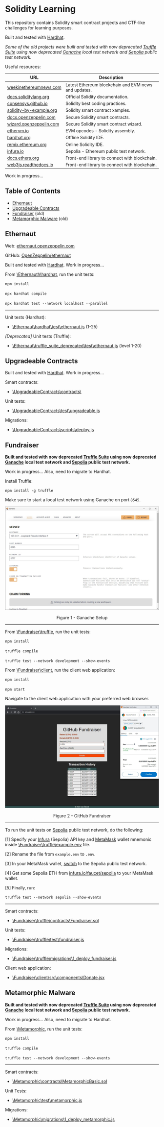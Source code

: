 # Solidity Learning

This repository contains Solidity smart contract projects and CTF-like challenges for learning purposes.

Built and tested with [Hardhat](https://hardhat.org).

_Some of the old projects were built and tested with now deprecated [Truffle Suite](https://trufflesuite.com) using now deprecated [Ganache](https://trufflesuite.com/ganache) local test network and [Sepolia](https://www.infura.io) public test network._

Useful resources:

| URL | Description |
| --- | --- |
| [weekinethereumnews.com](https://weekinethereumnews.com) | Latest Ethereum blockchain and EVM news and updates. |
| [docs.soliditylang.org](https://docs.soliditylang.org/en/latest) | Official Solidity documentation. |
| [consensys.github.io](https://consensys.github.io/smart-contract-best-practices) | Solidity best coding practices. |
| [solidity-by-example.org](https://solidity-by-example.org) | Solidity smart contract xamples. |
| [docs.openzeppelin.com](https://docs.openzeppelin.com) | Secure Solidity smart contracts. |
| [wizard.openzeppelin.com](https://wizard.openzeppelin.com) | Secure Solidity smart contract wizard. |
| [ethervm.io](https://ethervm.io) | EVM opcodes - Solidity assembly. |
| [hardhat.org](https://hardhat.org/docs) | Offline Solidity IDE. |
| [remix.ethereum.org](https://remix.ethereum.org) | Online Solidity IDE. |
| [infura.io](https://www.infura.io/faucet/sepolia) | Sepolia - Ethereum public test network. |
| [docs.ethers.org](https://docs.ethers.org) | Front-end library to connect with blockchain. |
| [web3js.readthedocs.io](https://web3js.readthedocs.io) | Front-end library to connect with blockchain. |

Work in progress...

## Table of Contents

* [Ethernaut](#ethernaut)
* [Upgradeable Contracts](#upgradeable-contracts)
* [Fundraiser](#fundraiser) (old)
* [Metamorphic Malware](#metamorphic-malware) (old)

## Ethernaut

Web: [ethernaut.openzeppelin.com](https://ethernaut.openzeppelin.com)

GitHub: [OpenZeppelin/ethernaut](https://github.com/OpenZeppelin/ethernaut)

Built and tested with [Hardhat](https://hardhat.org). Work in progress...

From [\\Ethernauth\\hardhat](https://github.com/ivan-sincek/solidity-learning/blob/main/Ethernaut/hardhat), run the unit tests:

```fundamental
npm install

npx hardhat compile

npx hardhat test --network localhost --parallel
```

---

Unit tests (Hardhat):

* [\\Ethernaut\\hardhat\\test\\ethernaut.js](https://github.com/ivan-sincek/solidity-learning/blob/main/Ethernaut/hardhat/test/ethernaut.js) (1-25)

_\[Deprecated\]_ Unit tests (Truffle):

* [\\Ethernaut\\truffle_suite_deprecated\\test\\ethernaut.js](https://github.com/ivan-sincek/solidity-learning/blob/main/Ethernaut/truffle_suite_deprecated/test/ethernaut.js) (level 1-20)

## Upgradeable Contracts

Built and tested with [Hardhat](https://hardhat.org). Work in progress...

Smart contracts:

* [\\UpgradeableContracts\\contracts\\](https://github.com/ivan-sincek/solidity-learning/tree/main/UpgradeableContracts/contracts)

Unit tests:

* [\\UpgradeableContracts\\test\\upgradeable.js](https://github.com/ivan-sincek/solidity-learning/blob/main/UpgradeableContracts/test/upgradeable.js)

Migrations:

* [\\UpgradeableContracts\\scripts\\deploy.js](https://github.com/ivan-sincek/solidity-learning/blob/main/UpgradeableContracts/scripts/deploy.js)

## Fundraiser

__Built and tested with now deprecated [Truffle Suite](https://trufflesuite.com) using now deprecated [Ganache](https://trufflesuite.com/ganache) local test network and [Sepolia](https://www.infura.io) public test network.__

Work in progress... Also, need to migrate to Hardhat.

Install Truffle:

```fundamental
npm install -g truffle
```

Make sure to start a local test network using Ganache on port `8545`.

<p align="center"><img src="https://github.com/ivan-sincek/solidity-learning/blob/main/img/ganache_setup.jpg" alt="Ganache Setup"></p>

<p align="center">Figure 1 - Ganache Setup</p>

---

From [\\Fundraiser\\truffle](https://github.com/ivan-sincek/solidity-learning/blob/main/Fundraiser/truffle), run the unit tests:

```fundamental
npm install

truffle compile

truffle test --network development --show-events
```

From [\\Fundraiser\\client](https://github.com/ivan-sincek/solidity-learning/blob/main/Fundraiser/client), run the client web application:

```fundamental
npm install

npm start
```

Navigate to the client web application with your preferred web browser.

<p align="center"><img src="https://github.com/ivan-sincek/solidity-learning/blob/main/img/github_fundraiser.jpg" alt="GitHub Fundraiser"></p>

<p align="center">Figure 2 - GitHub Fundraiser</p>

---

To run the unit tests on [Sepolia](https://www.infura.io) public test network, do the following:

\[1\] Specify your [Infura](https://www.infura.io) (Sepolia) API key and [MetaMask](https://metamask.io) wallet mnemonic inside [\\Fundraiser\\truffle\\example.env](https://github.com/ivan-sincek/solidity-learning/blob/main/Fundraiser/truffle/example.env) file.

\[2\] Rename the file from `example.env` to `.env`.

\[3\] In your MetaMask wallet, [switch](https://moralis.io/how-to-add-the-sepolia-network-to-metamask-full-guide) to the Sepolia public test network.

\[4\] Get some Sepolia ETH from [infura.io/faucet/sepolia](https://www.infura.io/faucet/sepolia) to your MetaMask wallet.

\[5\] Finally, run:

```fundamental
truffle test --network sepolia --show-events
```

---

Smart contracts:

* [\\Fundraiser\\truffle\\contracts\\Fundraiser.sol](https://github.com/ivan-sincek/solidity-learning/blob/main/Fundraiser/truffle/contracts/Fundraiser.sol)

Unit tests:

* [\\Fundraiser\\truffle\\test\\fundraiser.js](https://github.com/ivan-sincek/solidity-learning/blob/main/Fundraiser/truffle/test/fundraiser.js)

Migrations:

* [\\Fundraiser\\truffle\\migrations\\1_deploy_fundraiser.js](https://github.com/ivan-sincek/solidity-learning/blob/main/Fundraiser/truffle/migrations/1_deploy_fundraiser.js)

Client web application:

* [\\Fundraiser\\client\\src\\components\\Donate.jsx](https://github.com/ivan-sincek/solidity-learning/blob/main/Fundraiser/client/src/components/Donate.jsx)

## Metamorphic Malware

__Built and tested with now deprecated [Truffle Suite](https://trufflesuite.com) using now deprecated [Ganache](https://trufflesuite.com/ganache) local test network and [Sepolia](https://www.infura.io) public test network.__

Work in progress... Also, need to migrate to Hardhat.

From [\\Metamorphic](https://github.com/ivan-sincek/solidity-learning/blob/main/Metamorphic), run the unit tests:

```fundamental
npm install

truffle compile

truffle test --network development --show-events
```

---

Smart contracts:

* [\\Metamorphic\\contracts\\MetamorphicBasic.sol](https://github.com/ivan-sincek/solidity-learning/blob/main/Metamorphic/contracts/MetamorphicBasic.sol)

Unit Tests:

* [\\Metamorphic\\test\\metamorphic.js](https://github.com/ivan-sincek/solidity-learning/blob/main/Metamorphic/test/metamorphic.js)

Migrations:

* [\\Metamorphic\\migrations\\1_deploy_metamorphic.js](https://github.com/ivan-sincek/solidity-learning/blob/main/Metamorphic/migrations/1_deploy_metamorphic.js)
